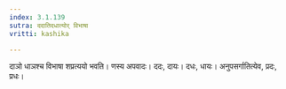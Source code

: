 ```yaml
---
index: 3.1.139
sutra: ददातिदधात्योर् विभाषा
vritti: kashika

---
```

दाञो धाञश्च विभाषा शप्रत्ययो भवति। णस्य अपवादः। ददः, दायः। दधः, धायः। अनुपसर्गातित्येव, प्रदः, प्रधः।